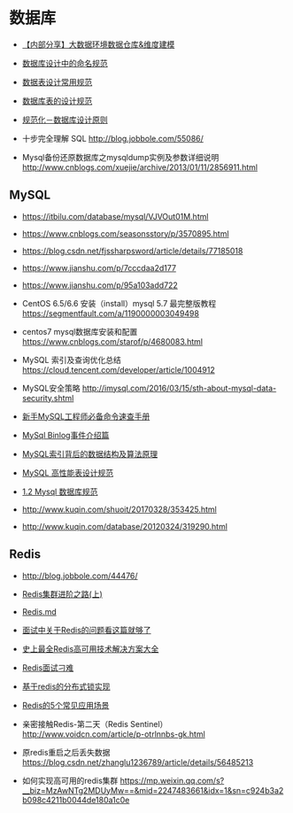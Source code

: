 # 数据库


- [【内部分享】大数据环境数据仓库&维度建模](http://tech.weli.cn/2017/12/29/dataware-intro/)
- [数据库设计中的命名规范](https://www.jianshu.com/p/7e60dbd59138)
- [数据表设计常用规范](https://blog.csdn.net/weixin_38303684/article/details/78831354)
- [数据库表的设计规范](https://blog.csdn.net/qq30211478/article/details/78040519)
- [规范化－数据库设计原则](https://www.ibm.com/developerworks/cn/data/library/techarticles/dm-0605jiangt/index.html)

- 十步完全理解 SQL http://blog.jobbole.com/55086/
- Mysql备份还原数据库之mysqldump实例及参数详细说明 http://www.cnblogs.com/xuejie/archive/2013/01/11/2856911.html

## MySQL

- https://itbilu.com/database/mysql/VJVOut01M.html
- https://www.cnblogs.com/seasonsstory/p/3570895.html
- https://blog.csdn.net/fjssharpsword/article/details/77185018
- https://www.jianshu.com/p/7cccdaa2d177
- https://www.jianshu.com/p/95a103add722
- CentOS 6.5/6.6 安装（install）mysql 5.7 最完整版教程 https://segmentfault.com/a/1190000003049498
- centos7 mysql数据库安装和配置 https://www.cnblogs.com/starof/p/4680083.html
- MySQL 索引及查询优化总结 https://cloud.tencent.com/developer/article/1004912
- MySQL安全策略 http://imysql.com/2016/03/15/sth-about-mysql-data-security.shtml

- [新手MySQL工程师必备命令速查手册](https://mp.weixin.qq.com/s/87BoE2-0mW_3qALyNSpiTw)
- [MySql Binlog事件介绍篇](http://codingo.xyz/index.php/2017/11/13/mysql-events/)
- [MySQL索引背后的数据结构及算法原理](https://mp.weixin.qq.com/s/6T5YxejFwwm6G93rb6PawA)

- [MySQL 高性能表设计规范](https://www.jianshu.com/p/f797bbe11d76)
- [1.2 Mysql 数据库规范](https://www.kancloud.cn/hebidu/mysql_design_specfication/38264)
- http://www.kuqin.com/shuoit/20170328/353425.html
- http://www.kuqin.com/database/20120324/319290.html

## Redis

- http://blog.jobbole.com/44476/
- [Redis集群进阶之路(上)](https://mp.weixin.qq.com/s/bm6LYTRzILXk489XurO9_Q)
- [Redis.md](https://github.com/Snailclimb/Java-Guide/blob/master/%E6%95%B0%E6%8D%AE%E5%AD%98%E5%82%A8/Redis.md)
- [面试中关于Redis的问题看这篇就够了](https://juejin.im/post/5ad6e4066fb9a028d82c4b66)
- [史上最全Redis高可用技术解决方案大全](https://mp.weixin.qq.com/s/BoLsVKYyu8yRXZbxd1uuQw)
- [Redis面试刁难](https://mp.weixin.qq.com/s/507jyNbL4xCkxyW6Xk15Xg)
- [基于redis的分布式锁实现](https://juejin.im/entry/5a502ac2518825732b19a595)
- [Redis的5个常见应用场景](https://mp.weixin.qq.com/s/qFoLaZ9bFdqTXOBvIRYqIQ)

- 亲密接触Redis-第二天（Redis Sentinel） http://www.voidcn.com/article/p-otrlnnbs-gk.html
- 原redis重启之后丢失数据 https://blog.csdn.net/zhanglu1236789/article/details/56485213

- 如何实现高可用的redis集群 https://mp.weixin.qq.com/s?__biz=MzAwNTg2MDUyMw==&mid=2247483661&idx=1&sn=c924b3a2b098c4211b0044de180a1c0e
